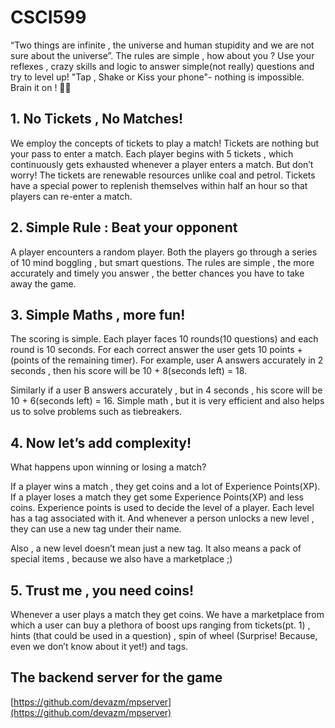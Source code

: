 # CSCI599

“Two things are infinite , the universe and human stupidity and we are not sure about the universe”.
The rules are simple , how about you ? Use your reflexes , crazy skills and logic to answer simple(not really) questions and try to level up!
"Tap , Shake or Kiss your phone"- nothing is impossible. Brain it on ! ✌🏻


## 1. No Tickets , No Matches!

We employ the concepts of tickets to play a match! Tickets are nothing but your pass to enter a match. Each player begins with 5 tickets , which continuously gets exhausted whenever a player enters a match. But don’t worry! The tickets are renewable resources unlike coal and petrol. Tickets have a special power to replenish themselves within half an hour so that players can re-enter a match. 

## 2. Simple Rule : Beat your opponent

A player encounters a random player. Both the players go through a series of 10 mind boggling , but smart questions. The rules are simple , the more accurately and timely you answer , the better chances you have to take away the game. 


## 3. Simple Maths , more fun!

The scoring is simple. Each player faces 10 rounds(10 questions) and each round is 10 seconds. For each correct answer the user gets 10 points + (points of the remaining timer). For example, user A answers accurately in 2 seconds , then his score will be 10 + 8(seconds left) = 18. 

Similarly if a user B answers accurately , but in 4 seconds , his score will be 10 + 6(seconds left) = 16.
Simple math , but it is very efficient and also helps us to solve           problems such as tiebreakers.  


## 4. Now let’s add complexity!

What happens upon winning or losing a match?

If a player wins a match , they get coins and a lot of Experience Points(XP). If a player loses a match they get some Experience Points(XP) and less coins. Experience points is used to decide the level of a player. Each level has a tag associated with it. And whenever a person unlocks a new level , they can use a new tag under their name. 

Also , a new level doesn’t mean just a new tag. It also means a pack of special items , because we also have a marketplace ;)


## 5. Trust me , you need coins!

Whenever a user plays a match they get coins. We have a marketplace from which a user can buy a plethora of boost ups ranging from tickets(pt. 1) , hints (that could be used in a question) , spin of wheel (Surprise! Because, even we don’t know about it yet!) and tags.


## The backend server for the game
[https://github.com/devazm/mpserver](https://github.com/devazm/mpserver)
